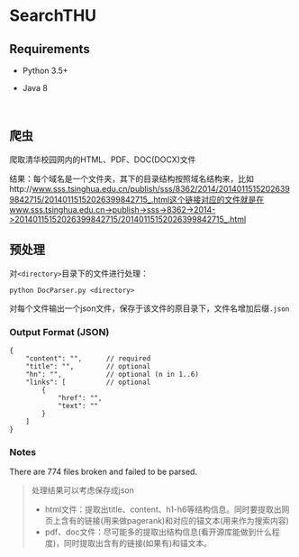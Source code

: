 # SearchTHU

## Requirements

* Python 3.5+

* Java 8

  ​

## 爬虫

爬取清华校园网内的HTML、PDF、DOC(DOCX)文件

结果：每个域名是一个文件夹，其下的目录结构按照域名结构来，比如http://www.sss.tsinghua.edu.cn/publish/sss/8362/2014/20140115152026399842715/20140115152026399842715_.html这个链接对应的文件就是在www.sss.tsinghua.edu.cn->publish->sss->8362->2014->20140115152026399842715/20140115152026399842715_.html

## 预处理

对`<directory>`目录下的文件进行处理：

```
python DocParser.py <directory>
```

对每个文件输出一个json文件，保存于该文件的原目录下，文件名增加后缀`.json`

### Output Format (JSON)

```
{
	"content": "", 		// required
    "title": "", 		// optional
    "hn": "", 			// optional (n in 1..6)
    "links": [ 			// optional
        {
            "href": "",
            "text": ""
        }
    ]
}
```

### Notes

There are 774 files broken and failed to be parsed.


> 处理结果可以考虑保存成json
>
> * html文件：提取出title、content、h1-h6等结构信息。同时要提取出网页上含有的链接(用来做pagerank)和对应的锚文本(用来作为搜索内容)
> * pdf、doc文件：尽可能多的提取出结构信息(看开源库能做到什么程度)，同时提取出含有的链接(如果有)和锚文本。


